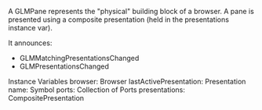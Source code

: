 A GLMPane represents the "physical" building block of a browser. A pane is presented using a composite presentation (held in the presentations instance var).It announces:- GLMMatchingPresentationsChanged- GLMPresentationsChangedInstance Variables	browser:		Browser	lastActivePresentation:		Presentation	name:		Symbol	ports:		Collection of Ports	presentations:		CompositePresentation